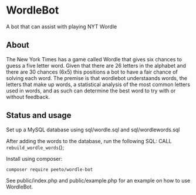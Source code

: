 # WordleBot
A bot that can assist with playing NYT Wordle

## About

The New York Times has a game called Wordle that gives six chances to guess a five letter word. 
Given that there are 26 letters in the alphabet and there are 30 chances (6x5) this positions a bot to have a fair chance of solving each word.
The premise is that wordlebot understaands words, the letters that make up words, a statistical analysis of the most common letters used in words, and as such can determine the best word to try with or without feedback.

## Status and usage

Set up a MySQL database using sql/wordle.sql and sql/wordlewords.sql

After adding the words to the database, run the following SQL:
CALL `rebuild_wordle_words`();

Install using composer:
```
composer require peeto/wordle-bot
```

See public/index.php and public/example.php for an example on how to use WordleBot.
